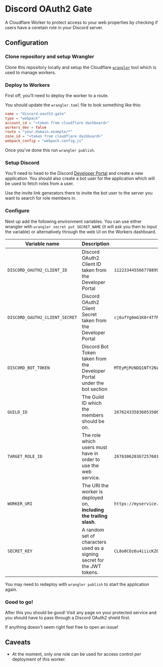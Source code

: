 # Discord OAuth2 Gate

A Cloudflare Worker to protect access to your web properties by checking if users have a ceretain role in your Discord server.

## Configuration

### Clone repository and setup Wrangler

Clone this repository locally and setup the Cloudflare [`wrangler`](https://github.com/cloudflare/wrangler) tool which is used to manage workers.

### Deploy to Workers

First off, you'll need to deploy the worker to a route.

You should update the `wrangler.toml` file to look something like this:

```toml
name = "discord-oauth2-gate"
type = "webpack"
account_id = "<taken from cloudflare dashboard>"
workers_dev = false
route = "your.domain.example/*"
zone_id = "<taken from cloudflare dashboard>"
webpack_config = "webpack.config.js"
```

Once you've done this run `wrangler publish`.

### Setup Discord

You'll need to head to the Discord [Developer Portal](https://discord.com/developers/) and create a new application. You should also create a bot user for the application which will be used to fetch roles from a user.

Use the invite link generators there to invite the bot user to the server you want to search for role members in.

### Configure

Next up add the following environment variables. You can use either wrangler with `wrangler secret put SECRET_NAME` (it will ask you then to input the variable) or alternatively through the web UI on the Workers dashboard.

| Variable name                  | Description                                                             | Example value                                                 |
| ------------------------------ | ----------------------------------------------------------------------- | ------------------------------------------------------------- |
| `DISCORD_OAUTH2_CLIENT_ID`     | Discord OAuth2 Client ID taken from the Developer Portal                | `112233445566778899`                                          |
| `DISCORD_OAUTH2_CLIENT_SECRET` | Discord OAuth2 Client Secret taken from the Developer Portal            | `cj6ufYg6mG1K0r4TfRUuVUpt-S8vPDOX`                            |
| `DISCORD_BOT_TOKEN`            | Discord Bot Token taken from the Developer Portal under the bot section | `MTEyMjMzNDQ1NTY2Nzc4ODk5.WAkN_A.WQqsOdZJmMzITMROyVLZh5hQWEs` |
| `GUILD_ID`                     | The Guild ID which the members should be on.                            | `267624335836053506`                                          |
| `TARGET_ROLE_ID`               | The role which users must have in order to use the web service.         | `267630620367257601`                                          |
| `WORKER_URI`                   | The URI the worker is deployed on, **including the trailing slash**.    | `https://myservice.seph.club/`                                |
| `SECRET_KEY`                   | A random set of characters used as a signing secret for the JWT tokens. | `CL8o0COz6u4iiicKZ06DEaP6PAZqhCNKlaG`                         |

You may need to redeploy with `wrangler publish` to start the application again.

### Good to go!

After this you should be good! Visit any page on your protected service and you should have to pass through a Discord OAuth2 shield first.

If anything doesn't seem right feel free to open an issue!

## Caveats

- At the moment, only one role can be used for access control *per* deployment of this worker.
